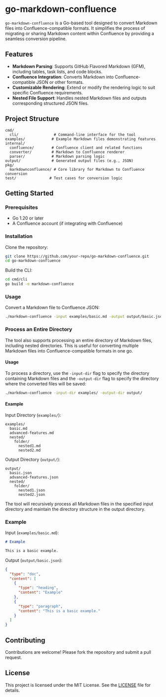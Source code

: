 # go-markdown-confluence

`go-markdown-confluence` is a Go-based tool designed to convert Markdown files into Confluence-compatible formats. It simplifies the process of migrating or sharing Markdown content within Confluence by providing a seamless conversion pipeline.

## Features

- **Markdown Parsing**: Supports GitHub Flavored Markdown (GFM), including tables, task lists, and code blocks.
- **Confluence Integration**: Converts Markdown into Confluence-compatible JSON or other formats.
- **Customizable Rendering**: Extend or modify the rendering logic to suit specific Confluence requirements.
- **Nested File Support**: Handles nested Markdown files and outputs corresponding structured JSON files.

## Project Structure

```
cmd/
  cli/                # Command-line interface for the tool
examples/            # Example Markdown files demonstrating features
internal/
  confluence/        # Confluence client and related functions
  converter/         # Markdown to Confluence renderer
  parser/            # Markdown parsing logic
output/              # Generated output files (e.g., JSON)
pkg/
  markdownconfluence/ # Core library for Markdown to Confluence conversion
test/               # Test cases for conversion logic
```

## Getting Started

### Prerequisites

- Go 1.20 or later
- A Confluence account (if integrating with Confluence)

### Installation

Clone the repository:

```bash
git clone https://github.com/your-repo/go-markdown-confluence.git
cd go-markdown-confluence
```

Build the CLI:

```bash
cd cmd/cli
go build -o markdown-confluence
```

### Usage

Convert a Markdown file to Confluence JSON:

```bash
./markdown-confluence -input examples/basic.md -output output/basic.json
```

### Process an Entire Directory

The tool also supports processing an entire directory of Markdown files, including nested directories. This is useful for converting multiple Markdown files into Confluence-compatible formats in one go.

#### Usage

To process a directory, use the `-input-dir` flag to specify the directory containing Markdown files and the `-output-dir` flag to specify the directory where the converted files will be saved:

```bash
./markdown-confluence -input-dir examples/ -output-dir output/
```

#### Example

Input Directory (`examples/`):
```
examples/
  basic.md
  advanced-features.md
  nested/
    folder/
      nested1.md
      nested2.md
```

Output Directory (`output/`):
```
output/
  basic.json
  advanced-features.json
  nested/
    folder/
      nested1.json
      nested2.json
```

The tool will recursively process all Markdown files in the specified input directory and maintain the directory structure in the output directory.

### Example

Input (`examples/basic.md`):

```markdown
# Example

This is a basic example.
```

Output (`output/basic.json`):

```json
{
  "type": "doc",
  "content": [
    {
      "type": "heading",
      "content": "Example"
    },
    {
      "type": "paragraph",
      "content": "This is a basic example."
    }
  ]
}
```

## Contributing

Contributions are welcome! Please fork the repository and submit a pull request.

## License

This project is licensed under the MIT License. See the [LICENSE](LICENSE) file for details.
